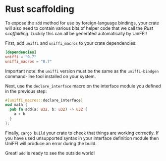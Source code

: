 # Rust scaffolding

To expose the `add` method for use by foreign-language bindings, your crate will also
need to contain various bits of helper code that we call the *Rust scaffolding*.
Luckily this can all be generated automatically by UniFFI!

First, add `uniffi` and `uniffi_macros` to your crate dependencies:

```toml
[dependencies]
uniffi = "0.7"
uniffi_macros = "0.7"
```

Important note: the `uniffi` version must be the same as the `uniffi-bindgen` command-line tool installed on your system.

Next, use the `declare_interface` macro on the interface module you defined
in the previous step:

```rust
#[uniffi_macros::declare_interface]
mod math {
  pub fn add(a: u32, b: u32) -> u32 {
    a + b
  }
};
```

Finally, `cargo build` your crate to check that things are working correctly.
If you have used unsupported syntax in your interface definition module then UniFFI
will produce an error during the build.

Great! `add` is ready to see the outside world!
